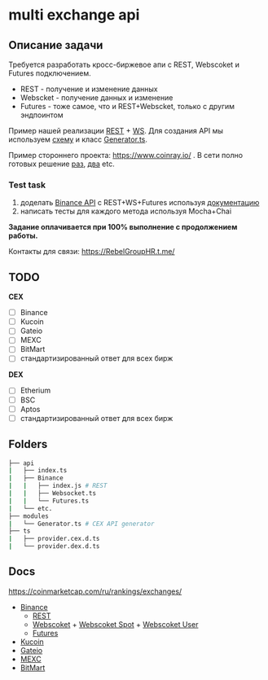 # multi exchange api

## Описание задачи

Требуется разработать кросс-биржевое апи с REST, Webscoket и Futures подключением. 

* REST - получение и изменение данных
* Webscket - получение данных и изменение
* Futures - тоже самое, что и REST+Webscket, только с другим эндпоинтом

Пример нашей реализации [REST](https://github.com/marcius-capital/multi-exchange-api/blob/main/api/Binance/index.ts) + [WS](https://github.com/marcius-capital/multi-exchange-api/blob/main/api/Binance/Websocket.ts). Для создания API мы используем [схему](https://github.com/marcius-capital/multi-exchange-api/blob/main/api/Binance/index.ts#L10) и класс [Generator.ts](https://github.com/marcius-capital/multi-exchange-api/blob/main/modules/Generator.ts). 

Пример стороннего проекта: https://www.coinray.io/ . В сети полно готовых решение [раз](https://www.npmjs.com/package/binance-api-node), [два](https://www.npmjs.com/package/node-binance-api) etc.

### Test task

1. доделать [Binance API](https://github.com/marcius-capital/multi-exchange-api/tree/main/api/Binance) с REST+WS+Futures используя [документацию](https://github.com/marcius-capital/multi-exchange-api#docs)
2. написать тесты для каждого метода используя Mocha+Chai

**Задание оплачивается при 100% выполнение с продолжением работы.**

Контакты для связи: https://RebelGroupHR.t.me/

## TODO

**CEX**

- [ ] Binance
- [ ] Kucoin
- [ ] Gateio
- [ ] MEXC
- [ ] BitMart
- [ ] стандартизированный ответ для всех бирж

**DEX**

- [ ] Etherium
- [ ] BSC
- [ ] Aptos
- [ ] стандартизированный ответ для всех бирж

## Folders

```bash
├── api
|   ├── index.ts
|   ├── Binance
|   |   ├── index.js # REST
|   |   ├── Websocket.ts
|   |   └── Futures.ts
|   └── etc.
├── modules
|   └── Generator.ts # CEX API generator
├── ts
|   ├── provider.cex.d.ts
|   └── provider.dex.d.ts
```

## Docs

https://coinmarketcap.com/ru/rankings/exchanges/

* [Binance](https://github.com/binance/binance-spot-api-docs)
    * [REST](https://github.com/binance/binance-spot-api-docs/blob/master/rest-api.md)
    *  [Webscoket](https://github.com/binance/binance-spot-api-docs/blob/master/web-socket-streams.md) + [Webscoket Spot](https://github.com/binance/binance-spot-api-docs/blob/master/web-socket-api.md) + [Webscoket User](https://github.com/binance/binance-spot-api-docs/blob/master/user-data-stream.md)
    * [Futures]()
* [Kucoin](https://docs.kucoin.com/#general)
* [Gateio](https://www.gate.io/docs/developers/apiv4/en/)
* [MEXC](https://www.mexc.com/mexc-api)
* [BitMart](https://developer-pro.bitmart.com/en/spot/#getting-started-2)
